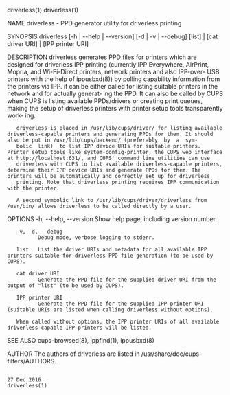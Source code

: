 driverless(1)                                                                                                                                                                                   driverless(1)

NAME
       driverless - PPD generator utility for driverless printing

SYNOPSIS
       driverless [-h | --help | --version] [-d | -v | --debug] [list] | [cat driver URI] | [IPP printer URI]

DESCRIPTION
       driverless generates PPD files for printers which are designed for driverless IPP printing (currently IPP Everywhere, AirPrint, Mopria, and Wi-Fi-Direct printers, network printers and also IPP-over-
       USB printers with the help of ippusbxd(8)) by polling capability information from the printers via IPP. it can be either called for listing suitable printers in the network and for actually generat‐
       ing  the PPD. It can also be called by CUPS when CUPS is listing available PPDs/drivers or creating print queues, making the setup of driverless printers with printer setup tools transparently work‐
       ing.

       driverless is placed in /usr/lib/cups/driver/ for listing available driverless-capable printers and generating PPDs for them. It should also be put in /usr/lib/cups/backend/ (preferably  by  a  sym‐
       bolic  link)  to list IPP device URIs for suitable printers. Printer setup tools like system-config-printer, the CUPS web interface at http://localhost:631/, and CUPS' command line utilities can use
       driverless with CUPS to list available driverless-capable printers, determine their IPP device URIs and generate PPDs for them. The printers will be automatically and correctly set up for driverless
       printing. Note that driverless printing requires IPP communication with the printer.

       A second symbolic link to /usr/lib/cups/driver/driverless from /usr/bin/ allows driverless to be called directly by a user.

OPTIONS
       -h, --help, --version
              Show help page, including version number.

       -v, -d, --debug
              Debug mode, verbose logging to stderr.

       list   List the driver URIs and metadata for all available IPP printers suitable for driverless PPD file generation (to be used by CUPS).

       cat driver URI
              Generate the PPD file for the supplied driver URI from the output of "list" (to be used by CUPS).

       IPP printer URI
              Generate the PPD file for the supplied IPP printer URI (suitable URIs are listed when calling driverless without options).

       When called without options, the IPP printer URIs of all available driverless-capable IPP printers will be listed.

SEE ALSO
       cups-browsed(8), ippfind(1), ippusbxd(8)

AUTHOR
       The authors of driverless are listed in /usr/share/doc/cups-filters/AUTHORS.

                                                                                                 27 Dec 2016                                                                                    driverless(1)
